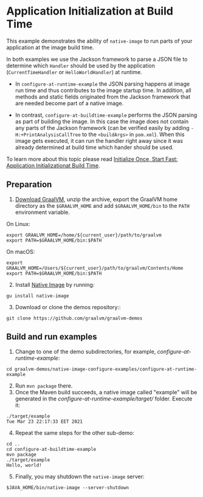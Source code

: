 # Application Initialization at Build Time

This example demonstrates the ability of `native-image` to run parts of your application at the image build time.

In both examples we use the Jackson framework to parse a JSON file to determine
which `Handler` should be used by the application (`CurrentTimeHandler` or
`HelloWorldHandler`) at runtime.

* In `configure-at-runtime-example` the JSON parsing happens at image run time
  and thus contributes to the image startup time. In addition, all methods and
  static fields originated from the Jackson framework that are needed become part
  of a native image.

* In contrast, `configure-at-buildtime-example` performs the JSON parsing as
  part of building the image. In this case the image does not contain any parts
  of the Jackson framework (can be verified easily by adding
  `-H:+PrintAnalysisCallTree` to the `<buildArgs>` in `pom.xml`).  When this
  image gets executed, it can run the handler right away since it was already
  determined at build time which hander should be used.

To learn more about this topic please read [Initialize Once, Start Fast: Application Initializationat Build Time](http://www.christianwimmer.at/Publications/Wimmer19a/Wimmer19a.pdf).

## Preparation

1. [Download GraalVM](https://www.graalvm.org/downloads/), unzip the archive, export the GraalVM home directory as the `$GRAALVM_HOME` and add `$GRAALVM_HOME/bin` to the `PATH` environment variable.

On Linux:
```
export GRAALVM_HOME=/home/${current_user}/path/to/graalvm
export PATH=$GRAALVM_HOME/bin:$PATH
```
On macOS:
```
export GRAALVM_HOME=/Users/${current_user}/path/to/graalvm/Contents/Home
export PATH=$GRAALVM_HOME/bin:$PATH
```

2. Install [Native Image](https://www.graalvm.org/docs/reference-manual/native-image/#install-native-image) by running:
```
gu install native-image
```

3. Download or clone the demos repository::
```
git clone https://github.com/graalvm/graalvm-demos
```

## Build and run examples

1. Change to one of the demo subdirectories, for example, _configure-at-runtime-example_:
```
cd graalvm-demos/native-image-configure-examples/configure-at-runtime-example
```
2. Run `mvn package` there.
3. Once the Maven build succeeds, a native image called "example" will be generated in the _configure-at-runtime-example/target/_ folder. Execute it:
```
./target/example
Tue Mar 23 22:17:33 EET 2021
```
4. Repeat the same steps for the other sub-demo:
```
cd ..
cd configure-at-buildtime-example
mvn package
./target/example
Hello, world!
```
5. Finally, you may shutdown the `native-image` server:
```
$JAVA_HOME/bin/native-image --server-shutdown
```
